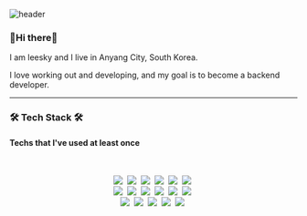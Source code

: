 
![header](https://capsule-render.vercel.app/api?height=250&text=Homeless%20dev!&fontColor=FFFFFF&fontAlignY=41&color=F7DF1E&type=waving)
<h3 align="left">👏Hi there👏</h3>
<p>I am leesky and I live in Anyang City, South Korea.</p>
<p>
I love working out and developing, and my goal is to become a backend developer.
 </p>
<hr>
<h3 align="left">🛠 Tech Stack 🛠</h3>
<h4>Techs that I've used at least once</h4>
<br>

<p align="center">
  <img src="https://img.shields.io/badge/html5-E34F26?style=flat-square&logo=html5&logoColor=white"/></a>&nbsp 
  <img src="https://img.shields.io/badge/css-1572B6?style=flat-square&logo=css3&logoColor=white"/></a>&nbsp
  <img src="https://img.shields.io/badge/Javascript-F7DF1E?style=flat-square&logo=javascript&logoColor=white"/></a>&nbsp 
  <img src="https://img.shields.io/badge/C99-A8B9CC?style=flat-square&logo=C&logoColor=white"/></a>&nbsp 
  <img src="https://img.shields.io/badge/Python-3766AB?style=flat-square&logo=Python&logoColor=white"/></a>&nbsp 
  <img src="https://img.shields.io/badge/Java-007396?style=flat-square&logo=Java&logoColor=white"/></a>&nbsp 
  <br>
  <img src="https://img.shields.io/badge/React.js-61DAFB?style=flat-square&logo=react&logoColor=white"/></a>&nbsp 
  <img src="https://img.shields.io/badge/Vue.js-4FC08D?style=flat-square&logo=Vue.js&logoColor=white"/></a>&nbsp
  <img src="https://img.shields.io/badge/Node.js-339933?style=flat-square&logo=Node.js&logoColor=white"/></a>&nbsp
  <img src="https://img.shields.io/badge/mongodb-47A248?style=flat-square&logo=mongodb&logoColor=white"/></a>&nbsp
  <img src="https://img.shields.io/badge/mysql-4479A1?style=flat-square&logo=mysql&logoColor=white"/></a>&nbsp
  <img src="https://img.shields.io/badge/oracle-F80000?style=flat-square&logo=oracle&logoColor=white"/></a>&nbsp
  <br>
  <img src="https://img.shields.io/badge/flutter-02569B?style=flat-square&logo=flutter&logoColor=white"/></a>&nbsp
  <img src="https://img.shields.io/badge/React Native-61DAFB?style=flat-square&logo=react&logoColor=white"/></a>&nbsp 
  <img src="https://img.shields.io/badge/xamarin-3498DB?style=flat-square&logo=xamarin&logoColor=white"/></a>&nbsp
  <img src="https://img.shields.io/badge/AWS-232F3E?style=flat-square&logo=AmazonAWS&logoColor=white"/></a>&nbsp
  <img src="https://img.shields.io/badge/Firebase-FFCA28?style=flat-square&logo=firebase&logoColor=white"/></a>&nbsp
  
  
</p>

